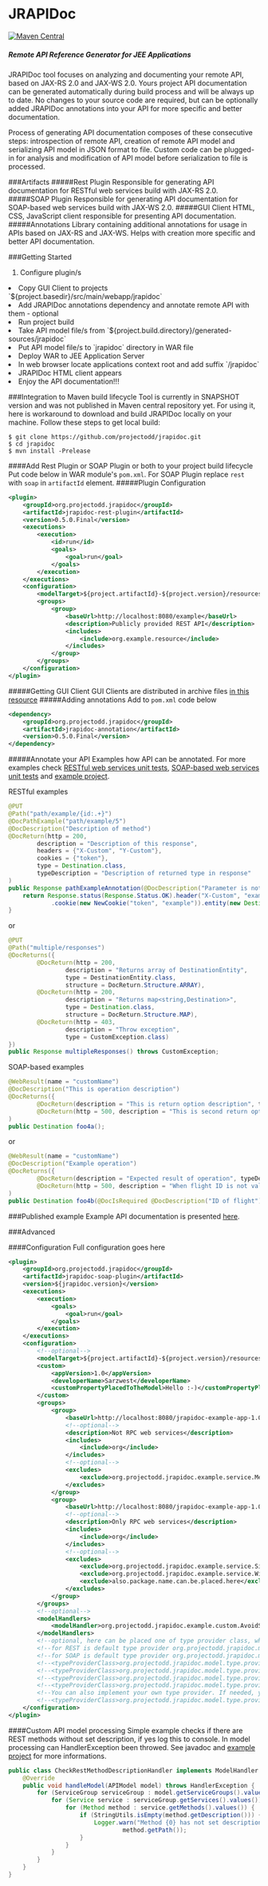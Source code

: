 # JRAPIDoc
[![Maven Central](https://maven-badges.herokuapp.com/maven-central/org.projectodd.jrapidoc/jrapidoc-pom/badge.svg)](https://maven-badges.herokuapp.com/maven-central/org.projectodd.jrapidoc/jrapidoc-pom)

##### Remote API Reference Generator for JEE Applications
JRAPIDoc tool focuses on analyzing and documenting your remote API, based on JAX-RS 2.0 and JAX-WS 2.0. Yours project API documentation can be generated automatically during build process and will be always up to date. No changes to your source code are required, but can be optionally added JRAPIDoc annotations into your API for more specific and better documentation.

Process of generating API documentation composes of these consecutive steps: introspection of remote API, creation of remote API model and serializing API model in JSON format to file. Custom code can be plugged-in for analysis and modification of API model before serialization to file is processed.

###Artifacts
#####Rest Plugin
Responsible for generating API documentation for RESTful web services build with JAX-RS 2.0.
#####SOAP Plugin
Responsible for generating API documentation for SOAP-based web services build with JAX-WS 2.0.
#####GUI Client
HTML, CSS, JavaScript client responsible for presenting API documentation.
#####Annotations
Library containing additional annotations for usage in APIs based on JAX-RS and JAX-WS. Helps with creation more specific and better API documentation.

###Getting Started
1. Configure plugin/s
<li>Copy GUI Client to projects `${project.basedir}/src/main/webapp/jrapidoc`</li>
<li>Add JRAPIDoc annotations dependency and annotate remote API with them - optional</li>
<li>Run project build</li>
<li>Take API model file/s from `${project.build.directory}/generated-sources/jrapidoc`</li>
<li>Put API model file/s to `jrapidoc` directory in WAR file</li>
<li>Deploy WAR to JEE Application Server</li>
<li>In web browser locate applications context root and add suffix `/jrapidoc`</li>
<li>JRAPIDoc HTML client appears</li>
<li>Enjoy the API documentation!!!</li>

###Integration to Maven build lifecycle
Tool is currently in SNAPSHOT version and was not published in Maven central repository yet. For using it, here is workaround to download and build JRAPIDoc locally on your machine. Follow these steps to get local build:
```
$ git clone https://github.com/projectodd/jrapidoc.git
$ cd jrapidoc
$ mvn install -Prelease
```
####Add Rest Plugin or SOAP Plugin or both to your project build lifecycle
Put code below in WAR module's `pom.xml`. For SOAP Plugin replace `rest` with `soap` in `artifactId` element.
#####Plugin Configuration
```xml
<plugin>
    <groupId>org.projectodd.jrapidoc</groupId>
    <artifactId>jrapidoc-rest-plugin</artifactId>
    <version>0.5.0.Final</version>
    <executions>
        <execution>
            <id>run</id>
            <goals>
                <goal>run</goal>
            </goals>
        </execution>
    </executions>
    <configuration>
        <modelTarget>${project.artifactId}-${project.version}/resources</modelTarget> <!-- target/example-1.0/resources -->
        <groups>
            <group>
                <baseUrl>http://localhost:8080/example</baseUrl>
                <description>Publicly provided REST API</description>
                <includes>
                    <include>org.example.resource</include>
                </includes>
            </group>
        </groups>
    </configuration>
</plugin>
```
#####Getting GUI Client
GUI Clients are distributed in archive files [in this resource](https://github.com/projectodd/jrapidoc/releases)
#####Adding annotations
Add to `pom.xml` code below
```xml
<dependency>
    <groupId>org.projectodd.jrapidoc</groupId>
    <artifactId>jrapidoc-annotation</artifactId>
    <version>0.5.0.Final</version>
</dependency>
```
#####Annotate your API
Examples how API can be annotated. For more examples check [RESTful web services unit tests](jrapidoc-rest-plugin/src/test/java), [SOAP-based web services unit tests](jrapidoc-soap-plugin/src/test/java) and [example project](https://github.com/sarzwest/jrapidoc-example-app).

RESTful examples
```java
@PUT
@Path("path/example/{id:.+}")
@DocPathExample("path/example/5")
@DocDescription("Description of method")
@DocReturn(http = 200,
        description = "Description of this response",
        headers = {"X-Custom", "Y-Custom"},
        cookies = {"token"},
        type = Destination.class,
        typeDescription = "Description of returned type in response"
)
public Response pathExampleAnnotation(@DocDescription("Parameter is not required")@DocIsRequired(false)@MatrixParam("matrixParam")String m) {
    return Response.status(Response.Status.OK).header("X-Custom", "example").header("Y-Custom", "example")
            .cookie(new NewCookie("token", "example")).entity(new Destination()).build();
}
```
or
```java
@PUT
@Path("multiple/responses")
@DocReturns({
        @DocReturn(http = 200,
                description = "Returns array of DestinationEntity",
                type = DestinationEntity.class,
                structure = DocReturn.Structure.ARRAY),
        @DocReturn(http = 200,
                description = "Returns map<string,Destination>",
                type = Destination.class,
                structure = DocReturn.Structure.MAP),
        @DocReturn(http = 403,
                description = "Throw exception",
                type = CustomException.class)
})
public Response multipleResponses() throws CustomException;
```
SOAP-based examples
```java
@WebResult(name = "customName")
@DocDescription("This is operation description")
@DocReturns({
        @DocReturn(description = "This is return option description", typeDescription = "Description for return type"),
        @DocReturn(http = 500, description = "This is second return option description", type = AirserviceFault.class, typeDescription = "Description of exception type")}
)
public Destination foo4a();
```
or
```java
@WebResult(name = "customName")
@DocDescription("Example operation")
@DocReturns({
        @DocReturn(description = "Expected result of operation", typeDescription = "Represents flight destination"),
        @DocReturn(http = 500, description = "When flight ID is not valid", type = AirserviceFault.class, typeDescription = "Business logic exception")}
)
public Destination foo4b(@DocIsRequired @DocDescription("ID of flight") @WebParam(mode = WebParam.Mode.INOUT, header = true) Holder<String> flightId)throws AirserviceFault;
```
###Published example
Example API documentation is presented [here](http://sarzwest.github.io/jrapidoc-example-app/).

###Advanced

####Configuration
Full configuration goes here
```xml
<plugin>
    <groupId>org.projectodd.jrapidoc</groupId>
    <artifactId>jrapidoc-soap-plugin</artifactId>
    <version>${jrapidoc.version}</version>
    <executions>
        <execution>
            <goals>
                <goal>run</goal>
            </goals>
        </execution>
    </executions>
    <configuration>
        <!--optional-->
        <modelTarget>${project.artifactId}-${project.version}/resources</modelTarget> <!-- target/jrapidoc-example-app-1.0/resources -->
        <custom>
            <appVersion>1.0</appVersion>
            <developerName>Sarzwest</developerName>
            <customPropertyPlacedToTheModel>Hello :-)</customPropertyPlacedToTheModel>
        </custom>
        <groups>
            <group>
                <baseUrl>http://localhost:8080/jrapidoc-example-app-1.0/jaxws/services</baseUrl>
                <!--optional-->
                <description>Not RPC web services</description>
                <includes>
                    <include>org</include>
                </includes>
                <!--optional-->
                <excludes>
                    <exclude>org.projectodd.jrapidoc.example.service.MessageRPCStyle</exclude>
                </excludes>
            </group>
            <group>
                <baseUrl>http://localhost:8080/jrapidoc-example-app-1.0/jaxws/services/rpc</baseUrl>
                <!--optional-->
                <description>Only RPC web services</description>
                <includes>
                    <include>org</include>
                </includes>
                <!--optional-->
                <excludes>
                    <exclude>org.projectodd.jrapidoc.example.service.Simple</exclude>
                    <exclude>org.projectodd.jrapidoc.example.service.WithJRAPIDocAnnotations</exclude>
                    <exclude>also.package.name.can.be.placed.here</exclude>
                </excludes>
            </group>
        </groups>
        <!--optional-->
        <modelHandlers>
            <modelHandler>org.projectodd.jrapidoc.example.custom.AvoidSoapOneWayMethodsHandler</modelHandler>
        </modelHandlers>
        <!--optional, here can be placed one of type provider class, which is responsible for creating data types -->
        <!--for REST is default type provider org.projectodd.jrapidoc.model.type.provider.JacksonJsonProvider-->
        <!--for SOAP is default type provider org.projectodd.jrapidoc.model.type.provider.JacksonJaxbProvider-->
        <!--<typeProviderClass>org.projectodd.jrapidoc.model.type.provider.JacksonJaxbJsonProvider</typeProviderClass>-->
        <!--<typeProviderClass>org.projectodd.jrapidoc.model.type.provider.JacksonJaxbProvider</typeProviderClass>-->
        <!--<typeProviderClass>org.projectodd.jrapidoc.model.type.provider.JacksonJsonJaxbProvider</typeProviderClass>-->
        <!--<typeProviderClass>org.projectodd.jrapidoc.model.type.provider.JacksonJsonProvider</typeProviderClass>-->
        <!--You can also implement your own type provider. If needed, you have to inherit class below-->
        <!--<typeProviderClass>org.projectodd.jrapidoc.model.type.provider.TypeProvider</typeProviderClass>-->
    </configuration>
</plugin>
```
####Custom API model processing
Simple example checks if there are REST methods without set description, if yes log this to console. In model processing can HandlerException been throwed. See javadoc and [example project](https://github.com/sarzwest/jrapidoc-example-app) for more informations.
```java
public class CheckRestMethodDescriptionHandler implements ModelHandler {
    @Override
    public void handleModel(APIModel model) throws HandlerException {
        for (ServiceGroup serviceGroup : model.getServiceGroups().values()) {
            for (Service service : serviceGroup.getServices().values()) {
                for (Method method : service.getMethods().values()) {
                    if (StringUtils.isEmpty(method.getDescription())) {
                        Logger.warn("Method {0} has not set description",
                                method.getPath());
                    }
                }
            }
        }
    }
}
```
